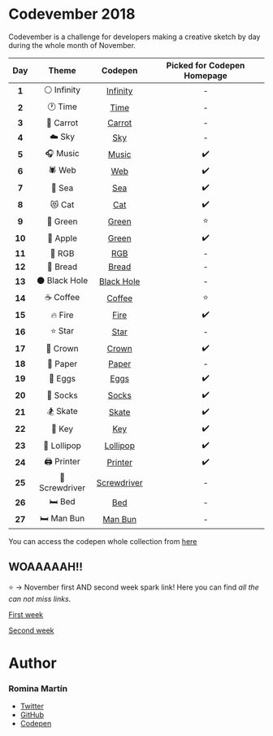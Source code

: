 # Codevember 2018

Codevember is a challenge for developers making a creative sketch by day during the whole month of November. 

| Day   | Theme | Codepen | Picked for Codepen Homepage|
|:-----:|:-----:|:-------:|:--------------------------:|
| **1** | :white_circle: Infinity | [Infinity](https://codepen.io/RominaMartin/full/mQbdWE/) | - |
| **2** | :clock1: Time | [Time](https://codepen.io/RominaMartin/full/PxYMNO/) | - |
| **3** | :carrot: Carrot | [Carrot](https://codepen.io/RominaMartin/full/KrKRzx/) | - |
| **4** | :cloud: Sky | [Sky](https://codepen.io/RominaMartin/full/XyJXxW/) | - |
| **5** | :headphones: Music | [Music](https://codepen.io/RominaMartin/full/OaVWqM/) | :heavy_check_mark: |
| **6** | :spider: Web | [Web](https://codepen.io/RominaMartin/full/pQjrqV/) | :heavy_check_mark: |
| **7** | :ocean: Sea | [Sea](https://codepen.io/RominaMartin/full/xQZqyM/) | :heavy_check_mark: |
| **8** | :heart_eyes_cat: Cat | [Cat](https://codepen.io/RominaMartin/full/yQOjye/) | :heavy_check_mark: |
| **9** | :green_heart: Green | [Green](https://codepen.io/RominaMartin/full/vQKaBK/) | :star: |
| **10** | :apple: Apple | [Green](https://codepen.io/RominaMartin/full/XyKwoy/) | :heavy_check_mark: |
| **11** | :art: RGB | [RGB](https://codepen.io/RominaMartin/full/KrgXqW/) | - |
| **12** | :bread: Bread | [Bread](https://codepen.io/RominaMartin/full/PxbVKr/) | - |
| **13** | :black_circle: Black Hole | [Black Hole](https://codepen.io/RominaMartin/full/eQgwRM/) | - |
| **14** | :coffee: Coffee | [Coffee](https://codepen.io/RominaMartin/full/gQWPxg/) | :star: |
| **15** | :fire: Fire | [Fire](https://codepen.io/RominaMartin/full/KrqMVw/) | :heavy_check_mark: |
| **16** | :star: Star | [Star](https://codepen.io/RominaMartin/full/RqZGwO/) | - |
| **17** | :crown: Crown | [Crown](https://codepen.io/RominaMartin/full/bQrQNm/) | :heavy_check_mark: |
| **18** | :raised_back_of_hand: Paper | [Paper](https://codepen.io/RominaMartin/full/vQegvr/) | - |
| **19** | :egg: Eggs | [Eggs](https://codepen.io/RominaMartin/full/MzOjVJ/) | :heavy_check_mark: |
| **20** | :shoe: Socks | [Socks](https://codepen.io/RominaMartin/full/bQaRov/) | :heavy_check_mark: |
| **21** | :snowboarder: Skate | [Skate](https://codepen.io/RominaMartin/full/EOQbbJ/) | :heavy_check_mark: |
| **22** | :key: Key | [Key](https://codepen.io/RominaMartin/full/dQmVrw/) | :heavy_check_mark: |
| **23** | :lollipop: Lollipop | [Lollipop](https://codepen.io/RominaMartin/full/JevbaM/) | :heavy_check_mark: |
| **24** | :printer: Printer | [Printer](https://codepen.io/RominaMartin/full/JeByOV/) | :heavy_check_mark: |
| **25** | :wrench: Screwdriver | [Screwdriver](https://codepen.io/RominaMartin/full/mQjBNK/) | - |
| **26** | :bed: Bed | [Bed](https://codepen.io/RominaMartin/full/LXgqgV/) | - |
| **27** | :bed: Man Bun | [Man Bun](https://codepen.io/RominaMartin/full/JeezeR/) | - |


You can access the codepen whole collection from [here](https://codepen.io/collection/Xqmkdo/)


## WOAAAAAH!!
:star: -> November first AND second week spark link! Here you can find _all the can not miss links_.

[First week](https://codepen.io/spark/102)

[Second week](https://codepen.io/spark/103)

# Author
### Romina Martín
- [Twitter](https://twitter.com/rominamartinlib)
- [GitHub](https://github.com/rominamartin)
- [Codepen](https://codepen.io/rominamartin)